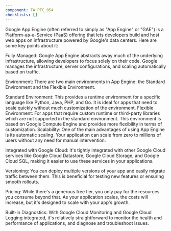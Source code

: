 ```yaml
---
component: TA_PTC_054
checklists: []
---
```


Google App Engine (often referred to simply as "App Engine" or "GAE") is a Platform-as-a-Service (PaaS) offering that lets developers build and host web apps on infrastructure powered by Google's data centers. Here are some key points about it:

Fully Managed: Google App Engine abstracts away much of the underlying infrastructure, allowing developers to focus solely on their code. Google manages the infrastructure, server configurations, and scaling automatically based on traffic.

Environment: There are two main environments in App Engine: the Standard Environment and the Flexible Environment.

Standard Environment: This provides a runtime environment for a specific language like Python, Java, PHP, and Go. It is ideal for apps that need to scale quickly without much customization of the environment.
Flexible Environment: For apps that require custom runtime or third-party libraries which are not supported in the standard environment. This environment is based on Google Compute Engine and provides more flexibility in terms of customization.
Scalability: One of the main advantages of using App Engine is its automatic scaling. Your application can scale from zero to millions of users without any need for manual intervention.

Integrated with Google Cloud: It's tightly integrated with other Google Cloud services like Google Cloud Datastore, Google Cloud Storage, and Google Cloud SQL, making it easier to use these services in your applications.

Versioning: You can deploy multiple versions of your app and easily migrate traffic between them. This is beneficial for testing new features or ensuring smooth rollouts.

Pricing: While there's a generous free tier, you only pay for the resources you consume beyond that. As your application scales, the costs will increase, but it's designed to scale with your app's growth.

Built-in Diagnostics: With Google Cloud Monitoring and Google Cloud Logging integrated, it's relatively straightforward to monitor the health and performance of applications, and diagnose and troubleshoot issues.

